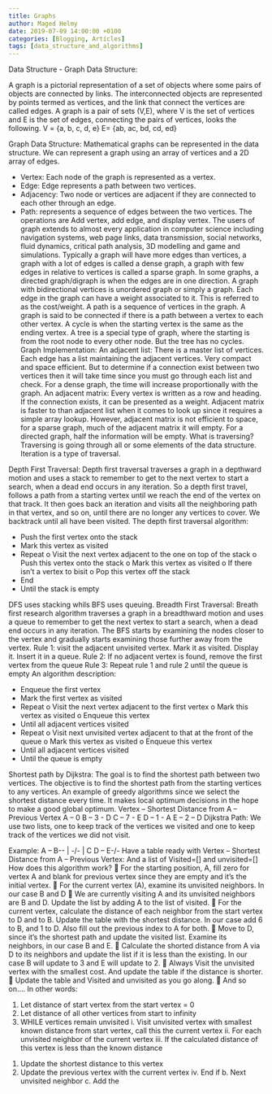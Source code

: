 ```yaml
---
title: Graphs
author: Maged Helmy
date: 2019-07-09 14:00:00 +0100
categories: [Blogging, Articles]
tags: [data_structure_and_algorithms]
---
```


Data Structure - Graph Data Structure:

A graph is a pictorial representation of a set of objects where some pairs of objects are connected by links. The interconnected objects are represented by points termed as vertices, and the link that connect the vertices are called edges. A graph is a pair of sets (V,E), where V is the set of vertices and E is the set of edges, connecting the pairs of vertices, looks the following.
V = {a, b, c, d, e}
E= {ab, ac, bd, cd, ed}



Graph Data Structure:
Mathematical graphs can be represented in the data structure. We can represent a graph using an array of vertices and a 2D array of edges.
-	Vertex: Each node of the graph is represented as a vertex.
-	Edge: Edge represents a path between two vertices.
-	Adjacency: Two node or vertices are adjacent if they are connected to each other through an edge.
-	Path: represents a sequence of edges between the two vertices.
The operations are Add vertex, add edge, and display vertex.
The users of graph extends to almost every application in computer science including navigation systems, web page links, data transmission, social networks, fluid dynamics, critical path analysis, 3D modelling and game and simulations. Typically a graph will have more edges than vertices, a graph with a lot of edges is called a dense graph, a graph with few edges in relative to vertices is called a sparse graph. In some graphs, a directed graph/digraph is when the edges are in one direction. A graph with bidirectional vertices is unordered graph or simply a graph. Each edge in the graph can have a weight associated to it. This is referred to as the cost/weight. A path is a sequence of vertices in the graph. A graph is said to be connected if there is a path between a vertex to each other vertex. A cycle is when the starting vertex is the same as the ending vertex. A tree is a special type of graph, where the starting is from the root node to every other node. But the tree has no cycles.
Graph Implementation:
An adjacent list: There is a master list of vertices. Each edge has a list maintaining the adjacent vertices. Very compact and space efficient. But to determine if a connection exist between two vertices then it will take time since you must go through each list and check. For a dense graph, the time will increase proportionally with the graph.
An adjacent matrix: Every vertex is written as a row and heading. If the connection exists, it can be presented as a weight. Adjacent matrix is faster to than adjacent list when it comes to look up since it requires a simple array lookup. However, adjacent matrix is not efficient to space, for a sparse graph, much of the adjacent matrix it will empty. For a directed graph, half the information will be empty.
What is traversing? Traversing is going through all or some elements of the data structure. Iteration is a type of traversal.

Depth First Traversal:
Depth first traversal traverses a graph in a depthward motion and uses a stack to remember to get to the next vertex to start a search, when a dead end occurs in any iteration. So a depth first travel, follows a path from a starting vertex until we reach the end of the vertex on that track. It then goes back an iteration and visits all the neighboring path in that vertex, and so on, until there are no longer any vertices to cover. We backtrack until all have been visited.
The depth first traversal algorithm:
-	Push the first vertex onto the stack
-	Mark this vertex as visited
-	Repeat
o	Visit the next vertex adjacent to the one on top of the stack
o	Push this vertex onto the stack
o	Mark this vertex as visited
o	If there isn’t a vertex to bisit
o	Pop this vertex off the stack
-	End
-	Until the stack is empty

DFS uses stacking  whils BFS uses queuing.
Breadth First Traversal:
Breath first research algorithm traverses a graph in a breadthward motion and uses a queue to remember to get the next vertex to start a search, when a dead end occurs in any iteration. The BFS starts by examining the nodes closer to the vertex and gradually starts examining those further away from the vertex.
Rule 1: visit the adjacent unvisited vertex. Mark it as visited. Display it. Insert it in a queue.
Rule 2: If no adjacent vertex is found, remove the first vertex from the queue
Rule 3: Repeat rule 1 and rule 2 until the queue is empty
An algorithm description:
-	Enqueue the first vertex
-	Mark the first vertex as visited
-	Repeat
o	Visit the next vertex adjacent to the first vertex
o	Mark this vertex as visited
o	Enqueue this vertex
-	Until all adjacent vertices visited
-	Repeat
o	Visit next unvisited vertex adjacent to that at the front of the queue
o	Mark this vertex as visited
o	Enqueue this vertex
-	Until all adjacent vertices visited
-	Until the queue is empty

Shortest path by Dijkstra: The goal is to find the shortest path between two vertices. The objective is to find the shortest path from the starting vertices to any vertices. An example of greedy algorithms since we select the shortest distance every time. It makes local optimum decisions in the hope to make a good global optimum.
Vertex – Shortest Distance from A – Previous Vertex
A – 0
B – 3 - D
C – 7 - E
D – 1 - A
E – 2 – D
Dijkstra Path: We use two lists, one to keep track of the vertices we visited and one to keep track of the vertices we did not visit.


Example:
A – B-\-
| -/- |    C
D – E-/-
Have a table ready with
Vertex – Shortest Distance from A – Previous Vertex:
And a list of Visited=[] and unvisited=[]
How does this algorithm work?
	For the starting position, A, fill zero for vertex A and blank for previous vertex since they are empty and it’s the initial vertex.
	For the current vertex (A), examine its unvisited neighbors. In our case B and D
	We are currently visiting A and its unvisited neighbors are B and D. Update the list by adding A to the list of visited.
	For the current vertex, calculate the distance of each neighbor from the start vertex to D and to B. Update the table with the shortest distance. In our case add 6 to B, and 1 to D. Also fill out the previous index to A for both.
	Move to D, since it’s the shortest path and update the visited list. Examine its neighbors, in our case B and E.
	Calculate the shorted distance from A via D to its neighbors and update the list if it is less than the existing. In our case B will update to 3 and E will update to 2.
	Always Visit the unvisited vertex with the smallest cost. And update the table if the distance is shorter.
	Update the table and Visited and unvisited as you go along.
	And so on….
In other words:
1)	Let distance of start vertex from the start vertex = 0
2)	Let distance of all other vertices from start to infinity
3)	WHILE vertices remain unvisited
i.	Visit unvisited vertex with smallest known distance from start vertex, call this the current vertex
ii.	For each unvisited neighbor of the current vertex
iii.	If the calculated distance of this vertex is less than the known distance
1.	Update the shortest distance to this vertex
2.	Update the previous vertex with the current vertex
iv.	End if
b.	Next unvisited neighbor
c.	Add the
